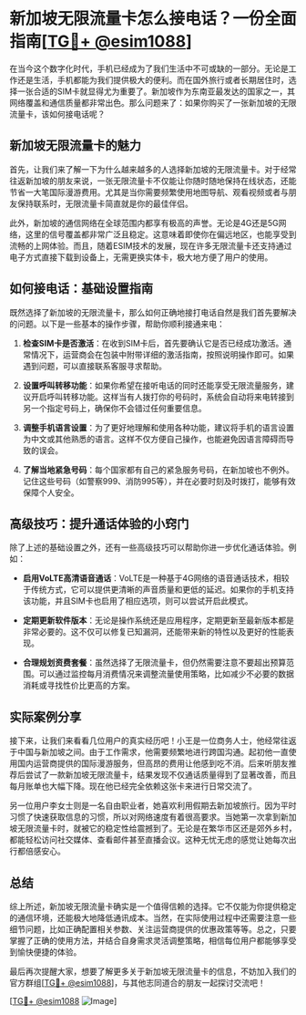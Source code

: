 # 新加坡无限流量卡怎么接电话？一份全面指南[[TG💪+ @esim1088](https://t.me/s/esim1088)]

在当今这个数字化时代，手机已经成为了我们生活中不可或缺的一部分。无论是工作还是生活，手机都能为我们提供极大的便利。而在国外旅行或者长期居住时，选择一张合适的SIM卡就显得尤为重要了。新加坡作为东南亚最发达的国家之一，其网络覆盖和通信质量都非常出色。那么问题来了：如果你购买了一张新加坡的无限流量卡，该如何接电话呢？

## 新加坡无限流量卡的魅力

首先，让我们来了解一下为什么越来越多的人选择新加坡的无限流量卡。对于经常往返新加坡的朋友来说，一张无限流量卡不仅能让你随时随地保持在线状态，还能节省一大笔国际漫游费用。尤其是当你需要频繁使用地图导航、观看视频或者与朋友保持联系时，无限流量卡简直就是你的最佳伴侣。

此外，新加坡的通信网络在全球范围内都享有极高的声誉。无论是4G还是5G网络，这里的信号覆盖都非常广泛且稳定。这意味着即使你在偏远地区，也能享受到流畅的上网体验。而且，随着ESIM技术的发展，现在许多无限流量卡还支持通过电子方式直接下载到设备上，无需更换实体卡，极大地方便了用户的使用。

## 如何接电话：基础设置指南

既然选择了新加坡的无限流量卡，那么如何正确地接打电话自然是我们首先要解决的问题。以下是一些基本的操作步骤，帮助你顺利接通来电：

1. **检查SIM卡是否激活**：在收到SIM卡后，首先要确认它是否已经成功激活。通常情况下，运营商会在包装中附带详细的激活指南，按照说明操作即可。如果遇到问题，可以直接联系客服寻求帮助。

2. **设置呼叫转移功能**：如果你希望在接听电话的同时还能享受无限流量服务，建议开启呼叫转移功能。这样当有人拨打你的号码时，系统会自动将来电转接到另一个指定号码上，确保你不会错过任何重要信息。

3. **调整手机语言设置**：为了更好地理解和使用各种功能，建议将手机的语言设置为中文或其他熟悉的语言。这样不仅方便自己操作，也能避免因语言障碍而导致的误会。

4. **了解当地紧急号码**：每个国家都有自己的紧急服务号码，在新加坡也不例外。记住这些号码（如警察999、消防995等），并在必要时刻及时拨打，能够有效保障个人安全。

## 高级技巧：提升通话体验的小窍门

除了上述的基础设置之外，还有一些高级技巧可以帮助你进一步优化通话体验。例如：

- **启用VoLTE高清语音通话**：VoLTE是一种基于4G网络的语音通话技术，相较于传统方式，它可以提供更清晰的声音质量和更低的延迟。如果你的手机支持该功能，并且SIM卡也启用了相应选项，则可以尝试开启此模式。
  
- **定期更新软件版本**：无论是操作系统还是应用程序，定期更新至最新版本都是非常必要的。这不仅可以修复已知漏洞，还能带来新的特性以及更好的性能表现。

- **合理规划资费套餐**：虽然选择了无限流量卡，但仍然需要注意不要超出预算范围。可以通过监控每月消费情况来调整流量使用策略，比如减少不必要的数据消耗或寻找性价比更高的方案。

## 实际案例分享

接下来，让我们来看看几位用户的真实经历吧！小王是一位商务人士，他经常往返于中国与新加坡之间。由于工作需求，他需要频繁地进行跨国沟通。起初他一直使用国内运营商提供的国际漫游服务，但高昂的费用让他感到吃不消。后来听朋友推荐后尝试了一款新加坡无限流量卡，结果发现不仅通话质量得到了显著改善，而且每月账单也大幅下降。现在他已经完全依赖这张卡来进行日常交流了。

另一位用户李女士则是一名自由职业者，她喜欢利用假期去新加坡旅行。因为平时习惯了快速获取信息的习惯，所以对网络速度有着很高要求。当她第一次拿到新加坡无限流量卡时，就被它的稳定性给震撼到了。无论是在繁华市区还是郊外乡村，都能轻松访问社交媒体、查看邮件甚至直播会议。这种无忧无虑的感觉让她每次出行都倍感安心。

## 总结

综上所述，新加坡无限流量卡确实是一个值得信赖的选择。它不仅能为你提供稳定的通信环境，还能极大地降低通讯成本。当然，在实际使用过程中还需要注意一些细节问题，比如正确配置相关参数、关注运营商提供的优惠政策等等。总之，只要掌握了正确的使用方法，并结合自身需求灵活调整策略，相信每位用户都能够享受到愉快便捷的体验。

最后再次提醒大家，想要了解更多关于新加坡无限流量卡的信息，不妨加入我们的官方群组[[TG💪+ @esim1088](https://t.me/s/esim1088)]，与其他志同道合的朋友一起探讨交流吧！

[[TG💪+ @esim1088](https://t.me/s/esim1088) ![Image](https://i.postimg.cc/4NQfJmqS/Snipaste-2025-05-13-00-14-12.png)]